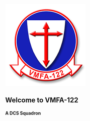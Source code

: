 ![Logo](https://github.com/VMFA122DCS/LandingPage/blob/master/bin/img/122LogoSmall.png)
## Welcome to VMFA-122<BR>
#### A DCS Squadron
